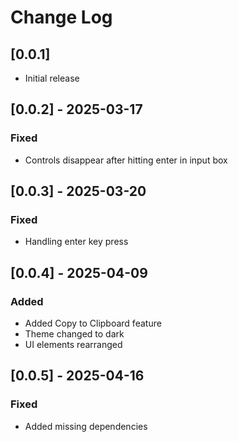 # Change Log

## [0.0.1]

- Initial release

## [0.0.2] - 2025-03-17

### Fixed

- Controls disappear after hitting enter in input box

## [0.0.3] - 2025-03-20

### Fixed

- Handling enter key press

## [0.0.4] - 2025-04-09

### Added

- Added Copy to Clipboard feature
- Theme changed to dark
- UI elements rearranged

## [0.0.5] - 2025-04-16

### Fixed

- Added missing dependencies